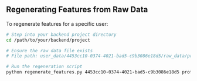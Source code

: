 ## Regenerating Features from Raw Data

To regenerate features for a specific user:

```bash
# Step into your backend project directory
cd /path/to/your/backend/project

# Ensure the raw data file exists
# File path: user_data/4453cc10-0374-4021-bad5-c9b3086e18d5/raw_data/profiling_raw.jsonl

# Run the regeneration script
python regenerate_features.py 4453cc10-0374-4021-bad5-c9b3086e18d5 profiling_raw.jsonl

